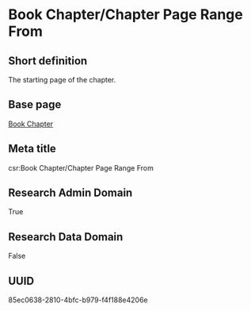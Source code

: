 # Book Chapter/Chapter Page Range From
## Short definition
The starting page of the chapter.
## Base page
[Book Chapter](../../Objects/Book%20Chapter.md)
## Meta title
csr:Book Chapter/Chapter Page Range From
## Research Admin Domain
True
## Research Data Domain
False
## UUID
85ec0638-2810-4bfc-b979-f4f188e4206e

